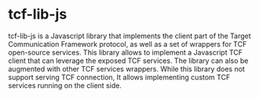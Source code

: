# tcf-lib-js
tcf-lib-js is a Javascript library that implements the client part of the Target Communication Framework protocol, as well as a set of wrappers for TCF open-source services. This library allows to implement a Javascript TCF client that can leverage the exposed TCF services. The library can also be augmented with other TCF services wrappers. While this library does not support serving TCF connection, It allows implementing custom TCF services running on the client side.
